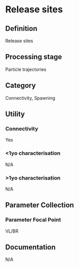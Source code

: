 # Release sites
<!-- 
{: .no_toc .text-delta }
* TOC
{:toc} -->

## Definition

Release sites

## Processing stage

Particle trajectories

## Category

Connectivity, Spawning

## Utility 
### Connectivity

Yes
### <1yo characterisation

N/A 

### >1yo characterisation

N/A

## Parameter Collection
### Parameter Focal Point

VL/BR

## Documentation

N/A